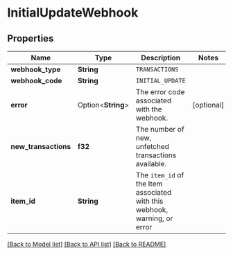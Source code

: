 # InitialUpdateWebhook

## Properties

Name | Type | Description | Notes
------------ | ------------- | ------------- | -------------
**webhook_type** | **String** | `TRANSACTIONS` | 
**webhook_code** | **String** | `INITIAL_UPDATE` | 
**error** | Option<**String**> | The error code associated with the webhook. | [optional]
**new_transactions** | **f32** | The number of new, unfetched transactions available. | 
**item_id** | **String** | The `item_id` of the Item associated with this webhook, warning, or error | 

[[Back to Model list]](../README.md#documentation-for-models) [[Back to API list]](../README.md#documentation-for-api-endpoints) [[Back to README]](../README.md)


